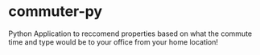 # commuter-py
Python Application to reccomend properties based on what the commute time and type would be to your office from your home location!
